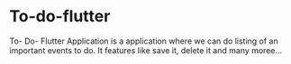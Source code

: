 # To-do-flutter
To- Do- Flutter Application is a application where we can do listing of an important events to do. It features like save it, delete it and many moree...
